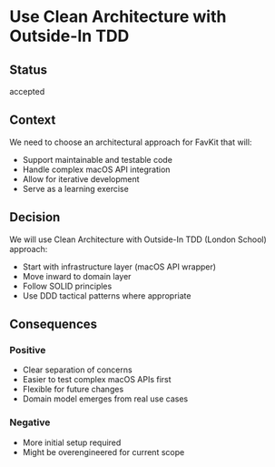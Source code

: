 # Use Clean Architecture with Outside-In TDD

## Status
accepted

## Context
We need to choose an architectural approach for FavKit that will:
- Support maintainable and testable code
- Handle complex macOS API integration
- Allow for iterative development
- Serve as a learning exercise

## Decision
We will use Clean Architecture with Outside-In TDD (London School) approach:
- Start with infrastructure layer (macOS API wrapper)
- Move inward to domain layer
- Follow SOLID principles
- Use DDD tactical patterns where appropriate

## Consequences

### Positive
- Clear separation of concerns
- Easier to test complex macOS APIs first
- Flexible for future changes
- Domain model emerges from real use cases

### Negative
- More initial setup required
- Might be overengineered for current scope
